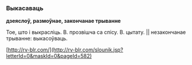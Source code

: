 ### Выкасаваць
**дзеяслоў, размоўнае, закончанае трыванне**

Тое, што і выкрасліць. В. прозвішча са спісу. В. цытату. || незакончанае трыванне: выкасоўваць.

<a rel="author">[http://rv-blr.com/](http://rv-blr.com/slounik.jsp?letterId=0&maskId=0&pageId=582)</a>
